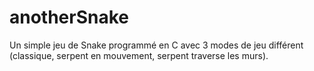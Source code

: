 # anotherSnake
Un simple jeu de Snake programmé en C avec 3 modes de jeu différent (classique, serpent en mouvement, serpent traverse les murs).
